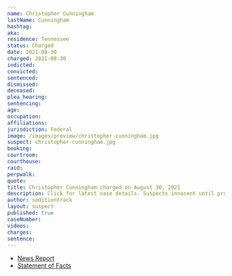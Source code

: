 ```yaml
---
name: Christopher Cunningham
lastName: Cunningham
hashtag:
aka:
residence: Tennessee
status: Charged
date: 2021-08-30
charged: 2021-08-30
indicted:
convicted:
sentenced:
dismissed:
deceased:
plea_hearing:
sentencing:
age:
occupation:
affiliations:
jurisdiction: Federal
image: /images/preview/christopher-cunningham.jpg
suspect: christopher-cunningham.jpg
booking:
courtroom:
courthouse:
raid:
perpwalk:
quote:
title: Christopher Cunningham charged on August 30, 2021
description: Click for latest case details. Suspects innocent until proven guilty.
author: seditiontrack
layout: suspect
published: true
caseNumber:
videos:
charges:
sentence:
---
```

- [News Report](https://www.wkrn.com/news/nashville-man-faces-several-charges-following-breach-of-u-s-capitol/)
- [Statement of Facts](https://extremism.gwu.edu/sites/g/files/zaxdzs2191/f/Christopher%20Michael%20Cunningham%20Statement%20of%20Facts.pdf)
